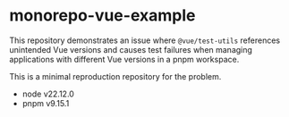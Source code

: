 # monorepo-vue-example

This repository demonstrates an issue where `@vue/test-utils` references unintended Vue versions and causes test failures when managing applications with different Vue versions in a pnpm workspace.

This is a minimal reproduction repository for the problem.

- node v22.12.0
- pnpm v9.15.1
